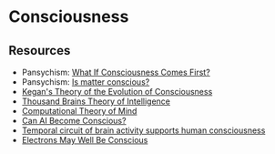 # Consciousness



## Resources

- Pansychism: [What If Consciousness Comes First?](https://news.ycombinator.com/item?id=20516482)
- Pansychism: [Is matter conscious?](https://news.ycombinator.com/item?id=19240742)
- [Kegan's Theory of the Evolution of Consciousness](https://news.ycombinator.com/item?id=20774486)
- [Thousand Brains Theory of Intelligence](https://news.ycombinator.com/item?id=20326396)
- [Computational Theory of Mind](https://news.ycombinator.com/item?id=21830699)
- [Can AI Become Conscious?](https://hn.premii.com/#/article/23157312)
- [Temporal circuit of brain activity supports human consciousness](https://hn.premii.com/#/article/22823981)
- [Electrons May Well Be Conscious](https://hn.premii.com/#/article/23215877)